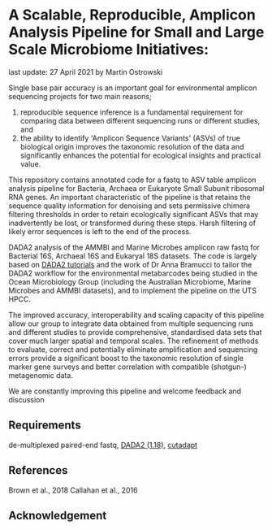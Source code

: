 
# A Scalable, Reproducible, Amplicon Analysis Pipeline for Small and Large Scale Microbiome Initiatives: 

last update: 27 April 2021 by Martin Ostrowski

Single base pair accuracy is an important goal for environmental amplicon sequencing projects for two main reasons; 
1. reproducible sequence inference is a fundamental requirement for comparing data between different sequencing runs or different studies, and
2. the ability to identify 'Amplicon Sequence Variants' (ASVs) of true biological origin improves the taxonomic resolution of the data and significantly enhances the potential for ecological insights and practical value.

This repository contains annotated code for a fastq to ASV table amplicon analysis pipeline for Bacteria, Archaea or Eukaryote Small Subunit ribosomal RNA genes. An important characteristic of the pipeline is that retains the sequence quality information for denoising and sets permissive chimera filtering thresholds in order to retain ecologically significant ASVs that may inadvertently be lost, or transformed during these steps. Harsh filtering of likely error sequences is left to the end of the process.

DADA2 analysis of the AMMBI and Marine Microbes amplicon raw fastq for Bacterial 16S, Archaeal 16S and Eukaryal 18S datasets. The code is largely based on [DADA2 tutorials](https://benjjneb.github.io/dada2/tutorial_1_8.html) and the work of Dr Anna Bramucci to tailor the DADA2 workflow for the environmental metabarcodes being studied in the Ocean Microbiology Group (including the Australian Microbiome, Marine Microbes and AMMBI datasets), and to implement the pipeline on the UTS HPCC.

The improved accuracy, interoperability and scaling capacity of this pipeline allow our group to integrate data obtained from multiple sequencing runs and different studies to provide comprehensive, standardised data sets that cover much larger spatial and temporal scales. The refinement of methods to evaluate, correct and potentially eliminate amplification and sequencing errors provide a significant boost to the taxonomic resolution of single marker gene surveys and better correlation with compatible (shotgun-) metagenomic data.

We are constantly improving this pipeline and welcome feedback and discussion

## Requirements

de-multiplexed paired-end fastq, 
[DADA2 (1.18)](https://benjjneb.github.io/dada2/index.html), 
[cutadapt](https://github.com/marcelm/cutadapt/) 


## References

Brown et al., 2018
Callahan et al., 2016

## Acknowledgement

